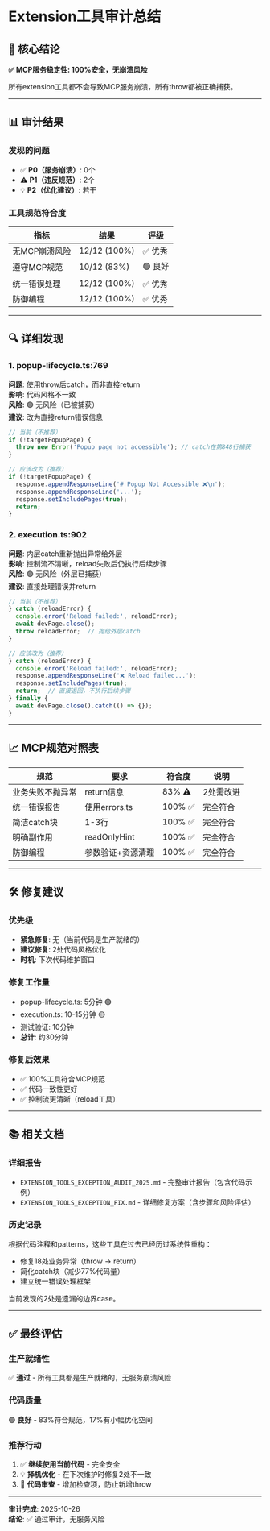 # Extension工具审计总结

## 🎯 核心结论

**✅ MCP服务稳定性: 100%安全，无崩溃风险**

所有extension工具都不会导致MCP服务崩溃，所有throw都被正确捕获。

---

## 📊 审计结果

### 发现的问题

- ✅ **P0（服务崩溃）**: 0个
- ⚠️ **P1（违反规范）**: 2个
- 💡 **P2（优化建议）**: 若干

### 工具规范符合度

| 指标          | 结果         | 评级    |
| ------------- | ------------ | ------- |
| 无MCP崩溃风险 | 12/12 (100%) | ✅ 优秀 |
| 遵守MCP规范   | 10/12 (83%)  | 🟢 良好 |
| 统一错误处理  | 12/12 (100%) | ✅ 优秀 |
| 防御编程      | 12/12 (100%) | ✅ 优秀 |

---

## 🔍 详细发现

### 1. popup-lifecycle.ts:769

**问题**: 使用throw后catch，而非直接return  
**影响**: 代码风格不一致  
**风险**: 🟢 无风险（已被捕获）  
**建议**: 改为直接return错误信息

```typescript
// 当前（不推荐）
if (!targetPopupPage) {
  throw new Error('Popup page not accessible'); // catch在第848行捕获
}

// 应该改为（推荐）
if (!targetPopupPage) {
  response.appendResponseLine('# Popup Not Accessible ❌\n');
  response.appendResponseLine('...');
  response.setIncludePages(true);
  return;
}
```

### 2. execution.ts:902

**问题**: 内层catch重新抛出异常给外层  
**影响**: 控制流不清晰，reload失败后仍执行后续步骤  
**风险**: 🟢 无风险（外层已捕获）  
**建议**: 直接处理错误并return

```typescript
// 当前（不推荐）
} catch (reloadError) {
  console.error('Reload failed:', reloadError);
  await devPage.close();
  throw reloadError;  // 抛给外层catch
}

// 应该改为（推荐）
} catch (reloadError) {
  console.error('Reload failed:', reloadError);
  response.appendResponseLine('❌ Reload failed...');
  response.setIncludePages(true);
  return;  // 直接返回，不执行后续步骤
} finally {
  await devPage.close().catch(() => {});
}
```

---

## 📈 MCP规范对照表

| 规范             | 要求              | 符合度  | 说明      |
| ---------------- | ----------------- | ------- | --------- |
| 业务失败不抛异常 | return信息        | 83% ⚠️  | 2处需改进 |
| 统一错误报告     | 使用errors.ts     | 100% ✅ | 完全符合  |
| 简洁catch块      | 1-3行             | 100% ✅ | 完全符合  |
| 明确副作用       | readOnlyHint      | 100% ✅ | 完全符合  |
| 防御编程         | 参数验证+资源清理 | 100% ✅ | 完全符合  |

---

## 🛠️ 修复建议

### 优先级

- **紧急修复**: 无（当前代码是生产就绪的）
- **建议修复**: 2处代码风格优化
- **时机**: 下次代码维护窗口

### 修复工作量

- popup-lifecycle.ts: 5分钟 🟢
- execution.ts: 10-15分钟 🟡
- 测试验证: 10分钟
- **总计**: 约30分钟

### 修复后效果

- ✅ 100%工具符合MCP规范
- ✅ 代码一致性更好
- ✅ 控制流更清晰（reload工具）

---

## 📚 相关文档

### 详细报告

- `EXTENSION_TOOLS_EXCEPTION_AUDIT_2025.md` - 完整审计报告（包含代码示例）
- `EXTENSION_TOOLS_EXCEPTION_FIX.md` - 详细修复方案（含步骤和风险评估）

### 历史记录

根据代码注释和patterns，这些工具在过去已经历过系统性重构：

- 修复18处业务异常（throw → return）
- 简化catch块（减少77%代码量）
- 建立统一错误处理框架

当前发现的2处是遗漏的边界case。

---

## ✅ 最终评估

### 生产就绪性

✅ **通过** - 所有工具都是生产就绪的，无服务崩溃风险

### 代码质量

🟢 **良好** - 83%符合规范，17%有小幅优化空间

### 推荐行动

1. ✅ **继续使用当前代码** - 完全安全
2. 💡 **择机优化** - 在下次维护时修复2处不一致
3. 📝 **代码审查** - 增加检查项，防止新增throw

---

**审计完成**: 2025-10-26  
**结论**: ✅ 通过审计，无服务风险
